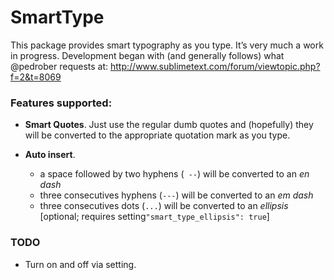 SmartType
=========

This package provides smart typography as you type. It’s very much a work in progress. Development began with (and generally follows) what @pedrober requests at: http://www.sublimetext.com/forum/viewtopic.php?f=2&t=8069

### Features supported:

- **Smart Quotes**. Just use the regular dumb quotes and (hopefully) they will be converted to the appropriate quotation mark as you type.

- **Auto insert**.
	- a space followed by two hyphens (` --`) will be converted to an *en dash*
	- three consecutives hyphens (`---`) will be converted to an *em dash*
	- three consecutives dots (`...`) will be converted to an *ellipsis* [optional; requires setting`"smart_type_ellipsis": true`]

### TODO

* Turn on and off via setting.
